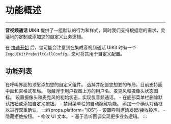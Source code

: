 # 功能概述

---

**音视频通话 UIKit** 提供了一组默认的行为和样式，同时我们支持根据您的需求，灵活地的定制或添加您的自定义业务逻辑。

在 [快速开始](/callkit-android/quick-start) 后，您可能会注意到在集成音视频通话 UIKit 时有一个 `ZegoUIKitPrebuiltCallConfig`，您可将其用于自定义配置。

## 功能列表

<CardGroup cols={2}>
<Card title="添加自定义组件" href="/callkit-android/calling-config/add-custom-components">
  在呼叫界面的顶层添加您的自定义组件。
</Card>
<Card title="调整布局" href="/callkit-android/calling-config/configure-layouts">
  选择并配置您想要的布局，目前支持画中画和宫格式布局。
</Card>
<Card title="隐藏用户视图标签" href="/callkit-android/calling-config/hide-the-label-on-the-user-view">
  隐藏浮于用户视图上方的用户名、麦克风和摄像头状态图标。
</Card>
<Card title="实现纯语音互动" href="/callkit-android/calling-config/implement-an-audio-only-call">
  设置摄像头和麦克风的初始状态，实现仅音频通话。
</Card>
<Card title="自定义菜单栏" href="/callkit-android/calling-config/customize-the-menu-bar">
- 在底部菜单栏删除默认按钮或添加自定义按钮。
- 禁用菜单栏的自动隐藏功能。
</Card>
<Card title="实现挂断确认对话框。" href="/callkit-android/calling-config/set-a-hangup-confirmation-dialog">
  添加一个确认对话框以进行双重确认。
</Card>
:::if{props.platform="iOS"}
<Card title="配置呼叫邀请" href="/callkit-android/calling-config/call-invitation-config">
- 设置呼叫邀请发起/接收铃声。
- 隐藏拒绝按钮。
- 修改 UI 文本。
- 基于监听回调实现更多业务逻辑。
</Card>
:::
</CardGroup>

